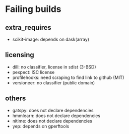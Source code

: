 Failing builds
==============

extra_requires
--------------

- scikit-image: depends on dask(array)

licensing
---------

- dill: no classifier, license in sdist (3-BSD)
- pexpect: ISC license
- profilehooks: need scraping to find link to github (MIT)
- versioneer: no classifier (public domain)

others
------

- gatspy: does not declare dependencies
- hmmlearn: does not declare dependencies
- nitime: does not declare dependencies
- yep: depends on gperftools
